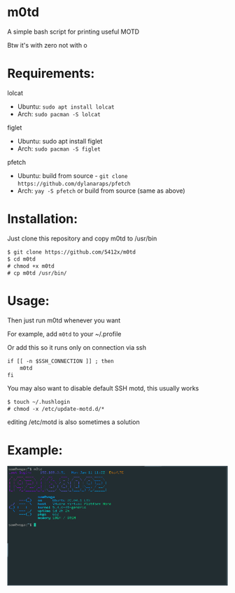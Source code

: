 # m0td
A simple bash script for printing useful MOTD

Btw it's with zero not with o

# Requirements:
lolcat
- Ubuntu: `sudo apt install lolcat`
- Arch: `sudo pacman -S lolcat`

figlet
- Ubuntu: sudo apt install figlet
- Arch: `sudo pacman -S figlet`

pfetch
- Ubuntu: build from source - `git clone https://github.com/dylanaraps/pfetch`
- Arch: `yay -S pfetch` or build from source (same as above)

# Installation:
Just clone this repository and copy m0td to /usr/bin
```
$ git clone https://github.com/5412x/m0td
$ cd m0td
# chmod +x m0td
# cp m0td /usr/bin/
```

# Usage:
Then just run m0td whenever you want

For example, add `m0td` to your ~/.profile

Or add this so it runs only on connection via ssh
```
if [[ -n $SSH_CONNECTION ]] ; then
    m0td
fi
```

You may also want to disable default SSH motd, this usually works
```
$ touch ~/.hushlogin
# chmod -x /etc/update-motd.d/*
```
editing /etc/motd is also sometimes a solution

# Example:
![example command output](https://github.com/5412x/m0td/blob/main/example.png?raw=true)
